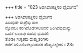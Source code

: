 +++
title = "023 ಅಡಸಿದಾಪತ್ತಿನಲಿ ಧೈರ್ಯವ"

+++
ಅಡಸಿದಾಪತ್ತಿನಲಿ ಧೈರ್ಯವ  
ಹಿಡಿವುದೇ ಸುಪ್ರೌಢಿ ಸಾಕಿ  
ನ್ನೊಡಲು ಕರಗಿದೊಡೇಳಲರಿವನೆ ಹಿಂಗಿದಭಿಮನ್ಯು  
ಒಡನೆ ಬಂದವು ಬಿಡವು ಭವದಲಿ  
ತೊಡಕಿ ಸುಕೃತವು ದುಷ್ಕೃತಂಗಳು  
ಕಡೆಗೆ ತಿಳಿವಿನೊಳಲ್ಲದಿಹಪರ ಸೌಖ್ಯವಿಲ್ಲೆಂದ    ॥23॥